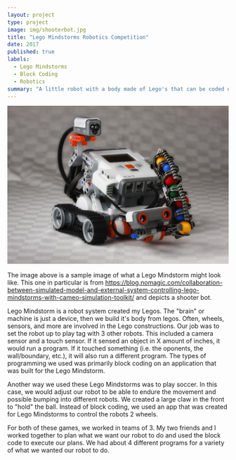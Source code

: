 ```yaml
---
layout: project
type: project
image: img/shooterbot.jpg
title: "Lego Mindstorms Robotics Competition"
date: 2017
published: true
labels:
  - Lego Mindstorms
  - Block Coding
  - Robotics
summary: "A little robot with a body made of Lego's that can be coded or controlled by an app."
---
```


<img class="img-fluid" src="../img/shooterbot.jpg">

The image above is a sample image of what a Lego Mindstorm might look like. This one in particular is from https://blog.nomagic.com/collaboration-between-simulated-model-and-external-system-controlling-lego-mindstorms-with-cameo-simulation-toolkit/ and depicts a shooter bot.

Lego Mindstorm is a robot system created my Legos. The "brain" or machine is just a device, then we build it's body from legos. Often, wheels, sensors, and more are involved in the Lego constructions. Our job was to set the robot up to play tag with 3 other robots. This included a camera sensor and a touch sensor. If it sensed an object in X amount of inches, it would run a program. If it touched something (i.e. the oponents, the wall/boundary, etc.), it will also run a different program. The types of programming we used was primarily block coding on an application that was built for the Lego Mindstorm. 

Another way we used these Lego Mindstorms was to play soccer. In this case, we would adjust our robot to be able to endure the movement and possible bumping into different robots. We created a large claw in the front to "hold" the ball. Instead of block coding, we used an app that was created for Lego Mindstorms to control the robots 2 wheels.

For both of these games, we worked in teams of 3. My two friends and I worked together to plan what we want our robot to do and used the block code to execute our plans. We had about 4 different programs for a variety of what we wanted our robot to do.
